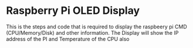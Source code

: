 # Raspberry Pi OLED Display
This is the steps and code that is required to display the raspbeery pi CMD (CPU/Memory/Disk) and other information.
The Display will show the IP address of the PI and Temperature of the CPU also
